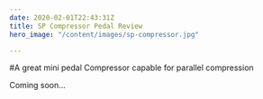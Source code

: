 ```yaml
---
date: 2020-02-01T22:43:31Z
title: SP Compressor Pedal Review
hero_image: "/content/images/sp-compressor.jpg"

---
```



#A great mini pedal Compressor capable for parallel compression

Coming soon...